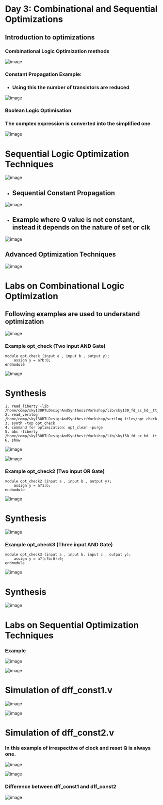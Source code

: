 # Day 3: Combinational and Sequential Optimizations

## Introduction to optimizations

### Combinational Logic Optimization methods

![image](https://github.com/user-attachments/assets/931a7aed-2f51-4c75-ae71-4db1b1e526f1)

### Constant Propagation Example: 

+ ### Using this the number of transistors are reduced

![image](https://github.com/user-attachments/assets/4a2b6c11-1c08-42a3-a04b-211ff2d9b0a1)

### Boolean Logic Optimisation

### The complex expression is converted into the simplified one

![image](https://github.com/user-attachments/assets/f6e14690-fcc2-4fb8-8a92-8854cf9f577c)

# Sequential Logic Optimization Techniques

![image](https://github.com/user-attachments/assets/ebb3fdec-a0ce-4b5b-9fa5-1c28d4d47b58)

+ ## Sequential Constant Propagation

![image](https://github.com/user-attachments/assets/9508cadd-1cbb-45fc-b241-e228294cfef5)

+ ## Example where Q value is not constant, instead it depends on the nature of set or clk

![image](https://github.com/user-attachments/assets/e48b0d95-ee26-4f84-ada7-136e870ff02b)

## Advanced Optimization Techniques

![image](https://github.com/user-attachments/assets/8064ddc8-1a37-4024-aecb-bfd91550c8e6)

# Labs on  Combinational Logic Optimization 

## Following examples are used to understand optimization

![image](https://github.com/user-attachments/assets/ac6c9007-e3ad-4c77-a7cd-abe5216118bf)

### Example opt_check (Two input AND Gate)

```
module opt_check (input a , input b , output y);
	assign y = a?b:0;
endmodule

```

![image](https://github.com/user-attachments/assets/0cd228e4-9308-4cf1-b5e0-929251dfd333)

# Synthesis

```
1. read_liberty -lib /home/comp/sky130RTLDesignAndSynthesisWorkshop/lib/sky130_fd_sc_hd__tt_025C_1v80.lib
2. read_verilog /home/comp/sky130RTLDesignAndSynthesisWorkshop/verilog_files/opt_check.v
3. synth -top opt_check
4. command for optimization: opt_clean -purge
5. abc -liberty /home/comp/sky130RTLDesignAndSynthesisWorkshop/lib/sky130_fd_sc_hd__tt_025C_1v80.lib
6. show

```
![image](https://github.com/user-attachments/assets/bfd0a79d-d065-4d0f-8eee-cd3f8ba13a9f)

![image](https://github.com/user-attachments/assets/9df4c4d7-c4dc-4b8e-b00f-a67cd4192f21)




### Example opt_check2 (Two input OR Gate)

```
module opt_check2 (input a , input b , output y);
	assign y = a?1:b;
endmodule

```
![image](https://github.com/user-attachments/assets/465c7df4-b48e-4cbc-8942-9b4ff923c176)

# Synthesis

![image](https://github.com/user-attachments/assets/fffd65a7-6f9d-460e-baa8-7c42ee0a185d)

### Example opt_check3 (Three input AND Gate)

```
module opt_check3 (input a , input b, input c , output y);
	assign y = a?(c?b:0):0;
endmodule

```
![image](https://github.com/user-attachments/assets/77b2d030-9f04-45f5-ad87-7cd7c807e76f)

# Synthesis

![image](https://github.com/user-attachments/assets/2eccd524-8836-4277-a557-c4b330e5ac0a)

# Labs on Sequential Optimization Techniques

### Example

![image](https://github.com/user-attachments/assets/1a2ef660-0c3a-4a70-9ef2-6ed770806145)


![image](https://github.com/user-attachments/assets/b641839c-d854-4130-8b80-f5e3ae86a3ef)

# Simulation of dff_const1.v

![image](https://github.com/user-attachments/assets/ba9f6635-33ea-433e-bf21-2205653f4cc9)

![image](https://github.com/user-attachments/assets/9f16501d-7068-4373-bc38-6ec7d7f9891c)

# Simulation of dff_const2.v

### In this example of irrespective of clock and reset Q is always one.

![image](https://github.com/user-attachments/assets/89cc5721-4114-488a-b7aa-47e8f972720c)

![image](https://github.com/user-attachments/assets/051f91c1-636f-472d-9e84-eb7355df1e71)

### Difference between dff_const1 and dff_const2

![image](https://github.com/user-attachments/assets/53a24021-c390-4609-b5e0-3d31ee01820b)















